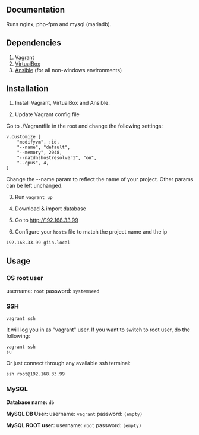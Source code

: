 ## Documentation

Runs nginx, php-fpm and mysql (mariadb).

## Dependencies

1. [Vagrant](https://www.vagrantup.com/downloads.html)
2. [VirtualBox](https://www.virtualbox.org/wiki/Downloads)
3. [Ansible](http://docs.ansible.com/ansible/intro_installation.html) (for all non-windows environments)

## Installation

  1. Install Vagrant, VirtualBox and Ansible.

  2. Update Vagrant config file

Go to ./Vagrantfile in the root and change the following settings:

    v.customize [
        "modifyvm", :id,
        "--name", "default",
        "--memory", 2048,
        "--natdnshostresolver1", "on",
        "--cpus", 4,
    ]

Change the --name param to reflect the name of your project. Other params can be left unchanged.

  3. Run `vagrant up`

  4. Download & import database

  5. Go to http://192.168.33.99

  6. Configure your `hosts` file to match the project name and the ip

    192.168.33.99 giin.local


## Usage

### OS root user

username: `root`
password: `systemseed`

### SSH

    vagrant ssh

It will log you in as "vagrant" user. If you want to switch to root user, do the following:

    vagrant ssh
    su

Or just connect through any available ssh terminal:

    ssh root@192.168.33.99

### MySQL

**Database name:** `db`

**MySQL DB User:**
  username: `vagrant`
  password: `(empty)`

**MySQL ROOT user:**
  username: `root`
  password: `(empty)`

